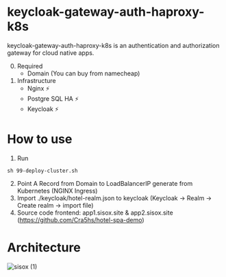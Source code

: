 # keycloak-gateway-auth-haproxy-k8s

keycloak-gateway-auth-haproxy-k8s is an authentication and authorization gateway for cloud native apps.

0. Required
    - Domain (You can buy from namecheap)
1. Infrastructure
    - Nginx ⚡
    - Postgre SQL HA ⚡
    - Keycloak ⚡

# How to use
1. Run 
 ```
 sh 99-deploy-cluster.sh
```
2. Point A Record from Domain to LoadBalancerIP generate from Kubernetes (NGINX Ingress)
3. Import ./keycloak/hotel-realm.json to keycloak (Keycloak -> Realm -> Create realm -> import file)
4. Source code frontend: app1.sisox.site & app2.sisox.site (https://github.com/Cra5hs/hotel-spa-demo)

# Architecture
![sisox (1)](https://github.com/Cra5hs/keycloak-gateway-auth/assets/5536388/7f25d924-2f12-4077-b006-0a7f7f4b55aa)
